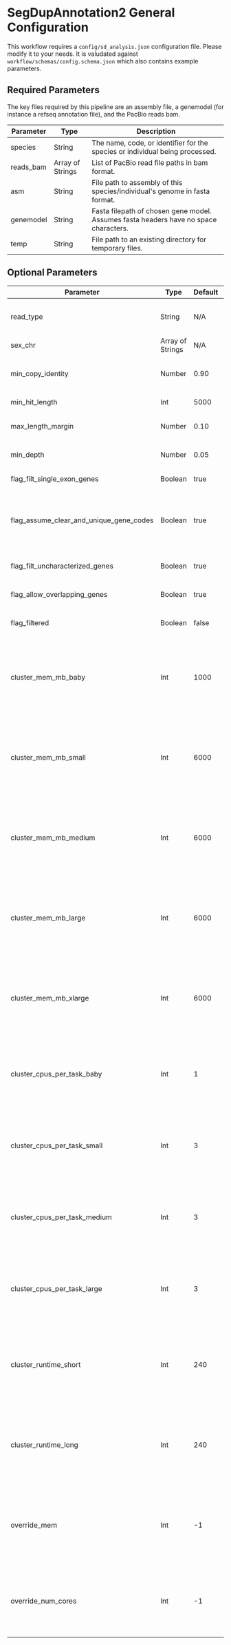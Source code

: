 # SegDupAnnotation2 General Configuration

This workflow requires a `config/sd_analysis.json` configuration file. Please modify it to your needs. It is valudated against `workflow/schemas/config.schema.json` which also contains example parameters.

## Required Parameters

The key files required by this pipeline are an assembly file, a genemodel (for instance a refseq annotation file), and the PacBio reads bam.

| Parameter | Type | Description |
| --- | --- | ------ |
| species | String | The name, code, or identifier for the species or individual being processed. |
| reads_bam | Array of Strings | List of PacBio read file paths in bam format. |
| asm | String | File path to assembly of this species/individual's genome in fasta format. |
| genemodel | String | Fasta filepath of chosen gene model. Assumes fasta headers have no space characters. |
| temp | String | File path to an existing directory for temporary files. |

## Optional Parameters

| Parameter | Type | Default | Description |
| --- | --- | --- | ------ |
| read_type | String | N/A | Note PacBio read technology type (CLR vs CCS). Currently used for metadata purposed only. |
| sex_chr | Array of Strings | N/A | List of sex chromosome names in given assembly. |
| min_copy_identity | Number | 0.90 | Minimum gene copy identity to keep when the gene copy is compared to the original copy. |
| min_hit_length | Int | 5000 | Minimum hit length to keep in bases. |
| max_length_margin | Number | 0.10 | Keep gene copies with length within \<max_length_margin\> of the original gene's length. |
| min_depth | Number | 0.05 | Minimum mean copy depth to keep as percentage of mean assembly depth. |
| flag_filt_single_exon_genes | Boolean | true | When true, keeps only genes with multiple exons. |
| flag_assume_clear_and_unique_gene_codes | Boolean | true | When false, assumes gene model fasta headers are in default RefSeq format, and thus renames all headers based on gene symbol in parenthesis at end of header line. |
| flag_filt_uncharacterized_genes | Boolean | true | When true, filters out genes in gene model with gene names beginning with `LOC`. |
| flag_allow_overlapping_genes | Boolean | true | When false, group overlapping genes using network based approach. |
| flag_filtered | Boolean | false | Retain and calculate depth for all genes even those that don't meet filter minimums. |
| cluster_mem_mb_baby | Int | 1000 | The memory in MB a cluster node or cpu must provide for a computationally simple job. In practice this parameter is combined with a cluster_cpus_per_task_\<size\> parameter by some rules to create a SLURM or other cluster job. |
| cluster_mem_mb_small | Int | 6000 | The memory in MB a cluster node or cpu must provide for a computationally simple job. In practice this parameter is combined with a cluster_cpus_per_task_\<size\> parameter by some rules to create a SLURM or other cluster job. |
| cluster_mem_mb_medium | Int | 6000 | The memory in MB a cluster node or cpu must provide for a computationally mild job. In practice this parameter is combined with a cluster_cpus_per_task_\<size\> parameter by some rules to create a SLURM or other cluster job. |
| cluster_mem_mb_large | Int | 6000 | The memory in MB a cluster node or cpu must provide for a computationally intense job. In practice this parameter is combined with a cluster_cpus_per_task_\<size\> parameter by some rules to create a SLURM or other cluster job. |
| cluster_mem_mb_xlarge | Int | 6000 | The memory in MB a cluster node or cpu must provide for a computationally intense job. In practice this parameter is combined with a cluster_cpus_per_task_\<size\> parameter by some rules to create a SLURM or other cluster job. |
| cluster_cpus_per_task_baby | Int | 1 | The number of cpus per task for a computationally simple rule. In practice this parameter is combined with a cluster_mem_mb_\<size\> parameter by some rules to create a SLURM or other cluster job. |
| cluster_cpus_per_task_small | Int | 3 | The number of cpus per task for a computationally mild rule. In practice this parameter is combined with a cluster_mem_mb_\<size\> parameter by some rules to create a SLURM or other cluster job. |
| cluster_cpus_per_task_medium | Int | 3 | The number of cpus per task for a computationally intense rule. In practice this parameter is combined with a cluster_mem_mb_\<size\> parameter by some rules to create a SLURM or other cluster job. |
| cluster_cpus_per_task_large | Int | 3 | The number of cpus per task for a computationally intense rule. In practice this parameter is combined with a cluster_mem_mb_\<size\> parameter by some rules to create a SLURM or other cluster job. |
| cluster_runtime_short | Int | 240 | The walltime in minutes allocated for rules expected to take a relatively short amount of time (like 4 hrs). This parameter is only used if called in the cluster_exec parameter or by snakemake's --slurm command line paramter. |
| cluster_runtime_long | Int | 240 | The walltime in minutes allocated for rules expected to take a relatively long amount of time (like 24 hrs). This parameter is only used if called in the cluster_exec parameter or by snakemake's --slurm command line paramter. |
| override_mem | Int | -1 | Override the memory available in MB otherwise defined by the cluster_mem_mb_\<size\> parameters in MB. If set to -1, the cluster_mem_mb_\<size\> paramters will not be overwritten. |
| override_num_cores | Int | -1 | Override the number of allocated cores otherwise defined by the cluster_cpus_per_task_\<size\> parameters. If set to -1, the cluster_cpus_per_task_\<size\> paramters will not be overwritten. |
